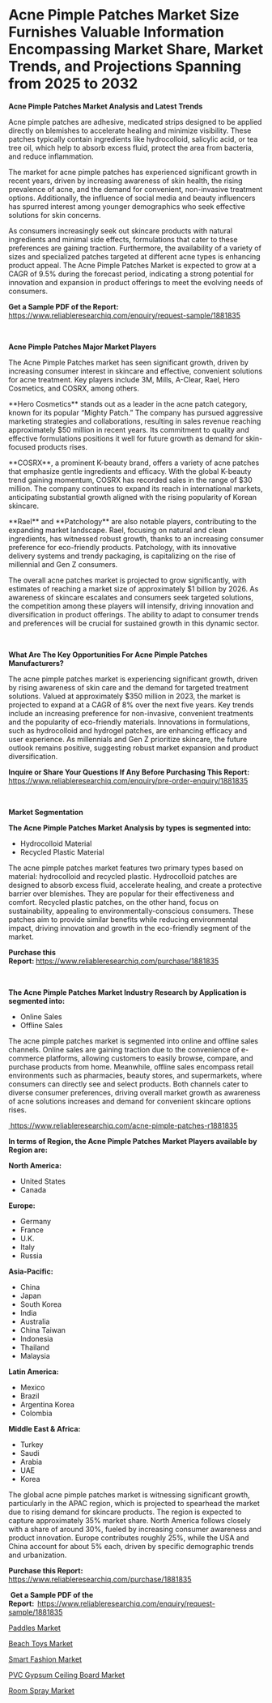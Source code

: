 <p><h1>Acne Pimple Patches Market Size Furnishes Valuable Information Encompassing Market Share, Market Trends, and Projections Spanning from 2025 to 2032</h1></p><p><strong>Acne Pimple Patches Market Analysis and Latest Trends</strong></p>
<p><p>Acne pimple patches are adhesive, medicated strips designed to be applied directly on blemishes to accelerate healing and minimize visibility. These patches typically contain ingredients like hydrocolloid, salicylic acid, or tea tree oil, which help to absorb excess fluid, protect the area from bacteria, and reduce inflammation. </p><p>The market for acne pimple patches has experienced significant growth in recent years, driven by increasing awareness of skin health, the rising prevalence of acne, and the demand for convenient, non-invasive treatment options. Additionally, the influence of social media and beauty influencers has spurred interest among younger demographics who seek effective solutions for skin concerns. </p><p>As consumers increasingly seek out skincare products with natural ingredients and minimal side effects, formulations that cater to these preferences are gaining traction. Furthermore, the availability of a variety of sizes and specialized patches targeted at different acne types is enhancing product appeal. The Acne Pimple Patches Market is expected to grow at a CAGR of 9.5% during the forecast period, indicating a strong potential for innovation and expansion in product offerings to meet the evolving needs of consumers.</p></p>
<p><strong>Get a Sample PDF of the Report:&nbsp;</strong> <a href="https://www.reliableresearchiq.com/enquiry/request-sample/1881835?utm_campaign=1876&utm_medium=2&utm_source=Github&utm_content=ia&utm_term=05042025&utm_id=acne-pimple-patches">https://www.reliableresearchiq.com/enquiry/request-sample/1881835</a></p>
<p>&nbsp;</p>
<p><strong>Acne Pimple Patches Major Market Players</strong></p>
<p><p>The Acne Pimple Patches market has seen significant growth, driven by increasing consumer interest in skincare and effective, convenient solutions for acne treatment. Key players include 3M, Mills, A-Clear, Rael, Hero Cosmetics, and COSRX, among others.</p><p>**Hero Cosmetics** stands out as a leader in the acne patch category, known for its popular “Mighty Patch.” The company has pursued aggressive marketing strategies and collaborations, resulting in sales revenue reaching approximately $50 million in recent years. Its commitment to quality and effective formulations positions it well for future growth as demand for skin-focused products rises.</p><p>**COSRX**, a prominent K-beauty brand, offers a variety of acne patches that emphasize gentle ingredients and efficacy. With the global K-beauty trend gaining momentum, COSRX has recorded sales in the range of $30 million. The company continues to expand its reach in international markets, anticipating substantial growth aligned with the rising popularity of Korean skincare.</p><p>**Rael** and **Patchology** are also notable players, contributing to the expanding market landscape. Rael, focusing on natural and clean ingredients, has witnessed robust growth, thanks to an increasing consumer preference for eco-friendly products. Patchology, with its innovative delivery systems and trendy packaging, is capitalizing on the rise of millennial and Gen Z consumers.</p><p>The overall acne patches market is projected to grow significantly, with estimates of reaching a market size of approximately $1 billion by 2026. As awareness of skincare escalates and consumers seek targeted solutions, the competition among these players will intensify, driving innovation and diversification in product offerings. The ability to adapt to consumer trends and preferences will be crucial for sustained growth in this dynamic sector.</p></p>
<p>&nbsp;</p>
<p><strong>What Are The Key Opportunities For Acne Pimple Patches Manufacturers?</strong></p>
<p><p>The acne pimple patches market is experiencing significant growth, driven by rising awareness of skin care and the demand for targeted treatment solutions. Valued at approximately $350 million in 2023, the market is projected to expand at a CAGR of 8% over the next five years. Key trends include an increasing preference for non-invasive, convenient treatments and the popularity of eco-friendly materials. Innovations in formulations, such as hydrocolloid and hydrogel patches, are enhancing efficacy and user experience. As millennials and Gen Z prioritize skincare, the future outlook remains positive, suggesting robust market expansion and product diversification.</p></p>
<p><strong>Inquire or Share Your Questions If Any Before Purchasing This Report:</strong> <a href="https://www.reliableresearchiq.com/enquiry/pre-order-enquiry/1881835?utm_campaign=1876&utm_medium=2&utm_source=Github&utm_content=ia&utm_term=05042025&utm_id=acne-pimple-patches">https://www.reliableresearchiq.com/enquiry/pre-order-enquiry/1881835</a></p>
<p>&nbsp;</p>
<p><strong>Market Segmentation</strong></p>
<p><strong>The Acne Pimple Patches Market Analysis by types is segmented into:</strong></p>
<p><ul><li>Hydrocolloid Material</li><li>Recycled Plastic Material</li></ul></p>
<p><p>The acne pimple patches market features two primary types based on material: hydrocolloid and recycled plastic. Hydrocolloid patches are designed to absorb excess fluid, accelerate healing, and create a protective barrier over blemishes. They are popular for their effectiveness and comfort. Recycled plastic patches, on the other hand, focus on sustainability, appealing to environmentally-conscious consumers. These patches aim to provide similar benefits while reducing environmental impact, driving innovation and growth in the eco-friendly segment of the market.</p></p>
<p><strong>Purchase this Report:&nbsp;</strong><a href="https://www.reliableresearchiq.com/purchase/1881835?utm_campaign=1876&utm_medium=2&utm_source=Github&utm_content=ia&utm_term=05042025&utm_id=acne-pimple-patches">https://www.reliableresearchiq.com/purchase/1881835</a></p>
<p>&nbsp;</p>
<p><strong>The Acne Pimple Patches Market Industry Research by Application is segmented into:</strong></p>
<p><ul><li>Online Sales</li><li>Offline Sales</li></ul></p>
<p><p>The acne pimple patches market is segmented into online and offline sales channels. Online sales are gaining traction due to the convenience of e-commerce platforms, allowing customers to easily browse, compare, and purchase products from home. Meanwhile, offline sales encompass retail environments such as pharmacies, beauty stores, and supermarkets, where consumers can directly see and select products. Both channels cater to diverse consumer preferences, driving overall market growth as awareness of acne solutions increases and demand for convenient skincare options rises.</p></p>
<p><a href="https://www.reliableresearchiq.com/acne-pimple-patches-r1881835?utm_campaign=1876&utm_medium=2&utm_source=Github&utm_content=ia&utm_term=05042025&utm_id=acne-pimple-patches">&nbsp;https://www.reliableresearchiq.com/acne-pimple-patches-r1881835</a></p>
<p><strong>In terms of Region, the Acne Pimple Patches Market Players available by Region are:</strong></p>
<p>
    <p> <strong> North America: </strong>
        <ul>
            <li>United States</li>
            <li>Canada</li>
        </ul>
        </p> 
    <p> <strong> Europe: </strong>
        <ul>
            <li>Germany</li>
            <li>France</li>
            <li>U.K.</li>
            <li>Italy</li>
            <li>Russia</li>
        </ul>
        </p> 
    <p> <strong> Asia-Pacific: </strong>
        <ul>
            <li>China</li>
            <li>Japan</li>
            <li>South Korea</li>
            <li>India</li>
            <li>Australia</li>
            <li>China Taiwan</li>
            <li>Indonesia</li>
            <li>Thailand</li>
            <li>Malaysia</li>
        </ul>
        </p> 
    <p> <strong> Latin America: </strong>
        <ul>
            <li>Mexico</li>
            <li>Brazil</li>
            <li>Argentina Korea</li>
            <li>Colombia</li>
        </ul>
        </p> 
    <p> <strong> Middle East & Africa: </strong>
        <ul>
            <li>Turkey</li>
            <li>Saudi</li>
            <li>Arabia</li>
            <li>UAE</li>
            <li>Korea</li>
        </ul>
    </p>
    </p>
<p><p>The global acne pimple patches market is witnessing significant growth, particularly in the APAC region, which is projected to spearhead the market due to rising demand for skincare products. The region is expected to capture approximately 35% market share. North America follows closely with a share of around 30%, fueled by increasing consumer awareness and product innovation. Europe contributes roughly 25%, while the USA and China account for about 5% each, driven by specific demographic trends and urbanization.</p></p>
<p><strong>Purchase this Report: </strong><a href="https://www.reliableresearchiq.com/purchase/1881835?utm_campaign=1876&utm_medium=2&utm_source=Github&utm_content=ia&utm_term=05042025&utm_id=acne-pimple-patches">https://www.reliableresearchiq.com/purchase/1881835</a></p>
<p>&nbsp;<strong>Get a Sample PDF of the Report:&nbsp;&nbsp;</strong><a href="https://www.reliableresearchiq.com/enquiry/request-sample/1881835?utm_campaign=1876&utm_medium=2&utm_source=Github&utm_content=ia&utm_term=05042025&utm_id=acne-pimple-patches">https://www.reliableresearchiq.com/enquiry/request-sample/1881835</a></p>
<p><strong></strong></p>
<p><p><a href="https://github.com/habyoneub/Market-Research-Report-List-1/blob/main/paddles-market.md?utm_campaign=1876&utm_medium=2&utm_source=Github&utm_content=ia&utm_term=05042025&utm_id=acne-pimple-patches">Paddles Market</a></p><p><a href="https://github.com/kemauteve/Market-Research-Report-List-1/blob/main/beach-toys-market.md?utm_campaign=1876&utm_medium=2&utm_source=Github&utm_content=ia&utm_term=05042025&utm_id=acne-pimple-patches">Beach Toys Market</a></p><p><a href="https://github.com/iontahoehlct/Market-Research-Report-List-1/blob/main/smart-fashion-market.md?utm_campaign=1876&utm_medium=2&utm_source=Github&utm_content=ia&utm_term=05042025&utm_id=acne-pimple-patches">Smart Fashion Market</a></p><p><a href="https://github.com/nxauwedaroui2/Market-Research-Report-List-1/blob/main/pvc-gypsum-ceiling-board-market.md?utm_campaign=1876&utm_medium=2&utm_source=Github&utm_content=ia&utm_term=05042025&utm_id=acne-pimple-patches">PVC Gypsum Ceiling Board Market</a></p><p><a href="https://github.com/drissahrouk/Market-Research-Report-List-1/blob/main/room-spray-market.md?utm_campaign=1876&utm_medium=2&utm_source=Github&utm_content=ia&utm_term=05042025&utm_id=acne-pimple-patches">Room Spray Market</a></p></p>